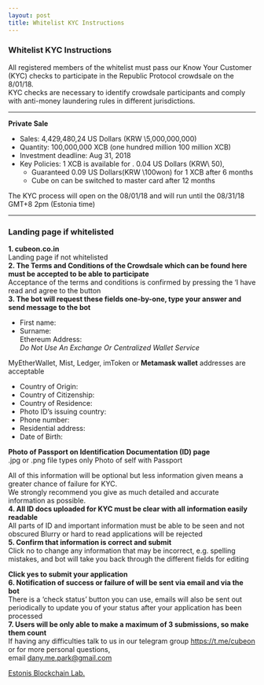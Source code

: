 ```yaml
---
layout: post
title: Whitelist KYC Instructions
---
```



### Whitelist KYC Instructions
All registered members of the whitelist must pass our Know Your Customer (KYC) checks to participate in the Republic Protocol crowdsale on the 8/01/18.   
KYC checks are necessary to identify crowdsale participants and comply with anti-money laundering rules in different jurisdictions.

---
**Private Sale**  
- Sales: 4,429,480,24 US Dollars (KRW \5,000,000,000)
- Quantity: 100,000,000 XCB (one hundred million 100 million XCB)
- Investment deadline: Aug 31, 2018
- Key Policies: 1 XCB is available for . 0.04 US Dollars (KRW\ 50),
  - Guaranteed 0.09 US Dollars(KRW \100won) for 1 XCB after 6 months
  - Cube on can be switched to master card after 12 months

The KYC process will open on the 08/01/18 and will run until the 08/31/18 GMT+8 2pm (Estonia time)

---

### Landing page if whitelisted  
**1. cubeon.co.in**  
Landing page if not whitelisted      
**2. The Terms and Conditions of the Crowdsale which can be found here must be accepted to be able to participate**  
Acceptance of the terms and conditions is confirmed by pressing the ‘I have read and agree to the button    
**3. The bot will request these fields one-by-one, type your answer and send message to the bot**
- First name:  
- Surname:  
Ethereum Address:  
 *Do Not Use An Exchange Or Centralized Wallet Service*
   
 MyEtherWallet, Mist, Ledger, imToken or **Metamask wallet** addresses are acceptable 
 
- Country of Origin:  
- Country of Citizenship:  
- Country of Residence:  
- Photo ID’s issuing country:  
- Phone number:
- Residential address:
- Date of Birth:

**Photo of Passport on Identification Documentation (ID) page**  
.jpg or .png file types only Photo of self with Passport    
  
All of this information will be optional but less information given means a greater chance of failure for KYC.   
We strongly recommend you give as much detailed and accurate information as possible.    
**4. All ID docs uploaded for KYC must be clear with all information easily readable**  
All parts of ID and important information must be able to be seen and not obscured
Blurry or hard to read applications will be rejected    
**5. Confirm that information is correct and submit**  
Click no to change any information that may be incorrect, e.g. spelling mistakes, and bot will take you back through the different fields for editing  

**Click yes to submit your application**  
**6. Notification of success or failure of will be sent via email and via the bot**  
There is a ‘check status’ button you can use, emails will also be sent out periodically to update you of your status after your 
application has been processed    
**7. Users will be only able to make a maximum of 3 submissions, so make them count**  
If having any difficulties talk to us in our telegram group https://t.me/cubeon or for more personal questions,   
email <dany.me.park@gmail.com>    


 [ Estonis Blockchain Lab.](https://wooriapt.github.io " Estonis Blockchain Lab.")

